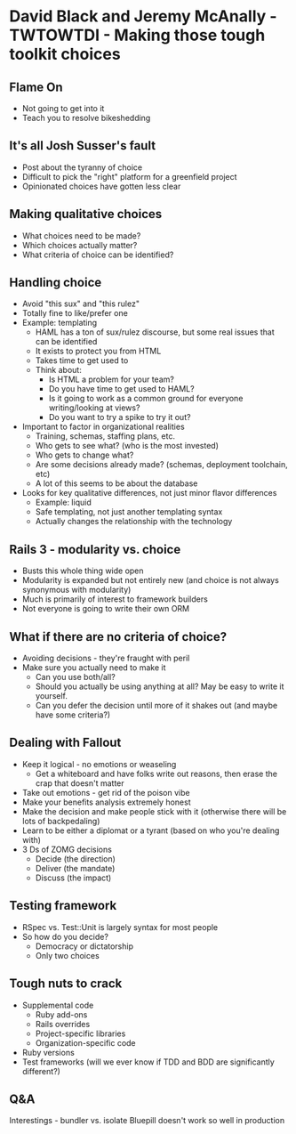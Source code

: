 # David Black and Jeremy McAnally - TWTOWTDI - Making those tough toolkit choices

## Flame On
- Not going to get into it
- Teach you to resolve bikeshedding

## It's all Josh Susser's fault
- Post about the tyranny of choice
- Difficult to pick the "right" platform for a greenfield project
- Opinionated choices have gotten less clear

## Making qualitative choices
- What choices need to be made?
- Which choices actually matter?
- What criteria of choice can be identified?

## Handling choice
- Avoid "this sux" and "this rulez"
- Totally fine to like/prefer one
- Example: templating
  - HAML has a ton of sux/rulez discourse, but some real issues that can be identified
  - It exists to protect you from HTML
  - Takes time to get used to
  - Think about:  
    - Is HTML a problem for your team?  
    - Do you have time to get used to HAML?  
    - Is it going to work as a common ground for everyone writing/looking at views?  
    - Do you want to try a spike to try it out?
- Important to factor in organizational realities
  - Training, schemas, staffing plans, etc.
  - Who gets to see what? (who is the most invested)
  - Who gets to change what?
  - Are some decisions already made? (schemas, deployment toolchain, etc)
  - A lot of this seems to be about the database
- Looks for key qualitative differences, not just minor flavor differences
  - Example: liquid
  - Safe templating, not just another templating syntax
  - Actually changes the relationship with the technology
  
## Rails 3 - modularity vs. choice
- Busts this whole thing wide open
- Modularity is expanded but not entirely new (and choice is not always synonymous with modularity)
- Much is primarily of interest to framework builders
- Not everyone is going to write their own ORM

## What if there are no criteria of choice?
- Avoiding decisions - they're fraught with peril
- Make sure you actually need to make it
  - Can you use both/all?
  - Should you actually be using anything at all?  May be easy to write it yourself.
  - Can you defer the decision until more of it shakes out (and maybe have some criteria?)
  
## Dealing with Fallout
- Keep it logical - no emotions or weaseling
  - Get a whiteboard and have folks write out reasons, then erase the crap that doesn't matter
- Take out emotions - get rid of the poison vibe
- Make your benefits analysis extremely honest
- Make the decision and make people stick with it (otherwise there will be lots of backpedaling)
- Learn to be either a diplomat or a tyrant (based on who you're dealing with)
- 3 Ds of ZOMG decisions
  - Decide (the direction)
  - Deliver (the mandate)
  - Discuss (the impact)
  
## Testing framework
- RSpec vs. Test::Unit is largely syntax for most people
- So how do you decide?
  - Democracy or dictatorship
  - Only two choices

## Tough nuts to crack
- Supplemental code
  - Ruby add-ons
  - Rails overrides
  - Project-specific libraries
  - Organization-specific code
- Ruby versions
- Test frameworks (will we ever know if TDD and BDD are significantly different?)
  
## Q&A
Interestings - bundler vs. isolate
Bluepill doesn't work so well in production